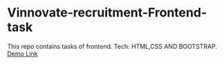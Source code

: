# Vinnovate-recruitment-Frontend-task
This repo contains tasks of frontend.
Tech: HTML,CSS AND BOOTSTRAP.  
[Demo Link](https://aayush1607.github.io/Vinnovate-recruitment-tasks/)
